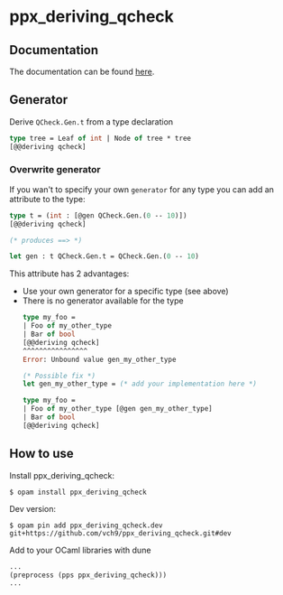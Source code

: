 # ppx_deriving_qcheck

## Documentation
The documentation can be found [here](https://vch9.github.io/ppx_deriving_qcheck/).

## Generator
Derive `QCheck.Gen.t` from a type declaration

```ocaml
type tree = Leaf of int | Node of tree * tree
[@@deriving qcheck]
```

### Overwrite generator
If you wan't to specify your own `generator` for any type you can
add an attribute to the type:

```ocaml
type t = (int : [@gen QCheck.Gen.(0 -- 10)])
[@@deriving qcheck]

(* produces ==> *)

let gen : t QCheck.Gen.t = QCheck.Gen.(0 -- 10)
```

This attribute has 2 advantages:
* Use your own generator for a specific type (see above)
* There is no generator available for the type
  ```ocaml
  type my_foo =
  | Foo of my_other_type
  | Bar of bool
  [@@deriving qcheck]
  ^^^^^^^^^^^^^^^^
  Error: Unbound value gen_my_other_type
  
  (* Possible fix *)
  let gen_my_other_type = (* add your implementation here *)
  
  type my_foo =
  | Foo of my_other_type [@gen gen_my_other_type]
  | Bar of bool
  [@@deriving qcheck]
  ```

## How to use
Install ppx_deriving_qcheck:
```
$ opam install ppx_deriving_qcheck
```

Dev version:
```
$ opam pin add ppx_deriving_qcheck.dev git+https://github.com/vch9/ppx_deriving_qcheck.git#dev
```



Add to your OCaml libraries with dune
```ocaml
...
(preprocess (pps ppx_deriving_qcheck)))
...
```
